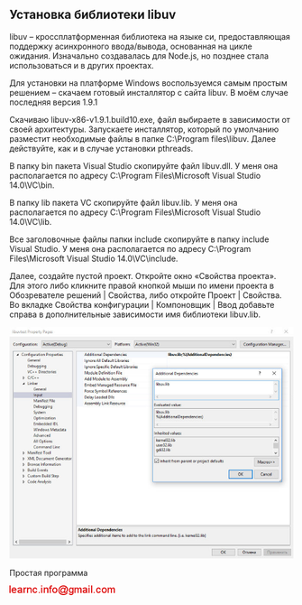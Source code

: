 ## Установка библиотеки libuv

libuv – кроссплатформенная библиотека на языке си, предоставляющая поддержку асинхронного ввода/вывода, основанная на 
цикле ожидания. Изначально создавалась для Node.js, но позднее стала использоваться и в других проектах.

Для установки на платформе Windows воспользуемся самым простым решением – скачаем готовый 
инсталлятор с сайта libuv. В моём случае последняя версия 1.9.1

Скачиваю libuv-x86-v1.9.1.build10.exe, файл выбираете в зависимости от своей архитектуры. 
Запускаете инсталлятор, который по умолчанию разместит необходимые файлы в папке C:\Program files\libuv.
Далее действуйте, как и в случае установки pthreads.

В папку bin пакета 
Visual Studio скопируйте файл libuv.dll. У меня она располагается по адресу C:\Program Files\Microsoft Visual 
Studio 14.0\VC\bin.

В папку lib пакета VC скопируйте файл libuv.lib. У меня она располагается 
по адресу C:\Program Files\Microsoft Visual Studio 14.0\VC\lib.

Все заголовочные файлы папки include скопируйте в папку include Visual Studio. У меня она располагается по адресу 
C:\Program Files\Microsoft Visual Studio 14.0\VC\include.

Далее, создайте пустой проект. Откройте окно «Свойства проекта». Для этого либо кликните правой кнопкой мыши по имени проекта 
в Обозревателе решений | Свойства, либо откройте Проект | Свойства.
Во вкладке Свойства конфигурации | Компоновщик | Ввод добавьте справа в дополнительные зависимости имя 
библиотеки libuv.lib.

![c_libuv_installation.jpg](../images/c_libuv_installation.jpg)

Простая программа

![mail.png](../images/mail.png)

